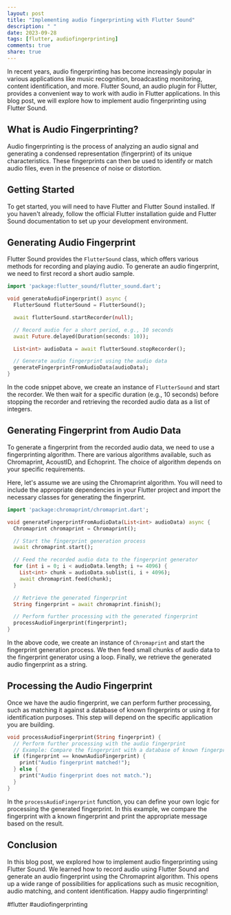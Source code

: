 ```yaml
---
layout: post
title: "Implementing audio fingerprinting with Flutter Sound"
description: " "
date: 2023-09-28
tags: [flutter, audiofingerprinting]
comments: true
share: true
---
```


In recent years, audio fingerprinting has become increasingly popular in various applications like music recognition, broadcasting monitoring, content identification, and more. Flutter Sound, an audio plugin for Flutter, provides a convenient way to work with audio in Flutter applications. In this blog post, we will explore how to implement audio fingerprinting using Flutter Sound.

## What is Audio Fingerprinting?

Audio fingerprinting is the process of analyzing an audio signal and generating a condensed representation (fingerprint) of its unique characteristics. These fingerprints can then be used to identify or match audio files, even in the presence of noise or distortion.

## Getting Started

To get started, you will need to have Flutter and Flutter Sound installed. If you haven't already, follow the official Flutter installation guide and Flutter Sound documentation to set up your development environment.

## Generating Audio Fingerprint

Flutter Sound provides the `FlutterSound` class, which offers various methods for recording and playing audio. To generate an audio fingerprint, we need to first record a short audio sample.

```dart
import 'package:flutter_sound/flutter_sound.dart';

void generateAudioFingerprint() async {
  FlutterSound flutterSound = FlutterSound();

  await flutterSound.startRecorder(null);

  // Record audio for a short period, e.g., 10 seconds
  await Future.delayed(Duration(seconds: 10));

  List<int> audioData = await flutterSound.stopRecorder();

  // Generate audio fingerprint using the audio data
  generateFingerprintFromAudioData(audioData);
}
```

In the code snippet above, we create an instance of `FlutterSound` and start the recorder. We then wait for a specific duration (e.g., 10 seconds) before stopping the recorder and retrieving the recorded audio data as a list of integers.

## Generating Fingerprint from Audio Data

To generate a fingerprint from the recorded audio data, we need to use a fingerprinting algorithm. There are various algorithms available, such as Chromaprint, AcoustID, and Echoprint. The choice of algorithm depends on your specific requirements.

Here, let's assume we are using the Chromaprint algorithm. You will need to include the appropriate dependencies in your Flutter project and import the necessary classes for generating the fingerprint.

```dart
import 'package:chromaprint/chromaprint.dart';

void generateFingerprintFromAudioData(List<int> audioData) async {
  Chromaprint chromaprint = Chromaprint();

  // Start the fingerprint generation process
  await chromaprint.start();

  // Feed the recorded audio data to the fingerprint generator
  for (int i = 0; i < audioData.length; i += 4096) {
    List<int> chunk = audioData.sublist(i, i + 4096);
    await chromaprint.feed(chunk);
  }

  // Retrieve the generated fingerprint
  String fingerprint = await chromaprint.finish();

  // Perform further processing with the generated fingerprint
  processAudioFingerprint(fingerprint);
}
```

In the above code, we create an instance of `Chromaprint` and start the fingerprint generation process. We then feed small chunks of audio data to the fingerprint generator using a loop. Finally, we retrieve the generated audio fingerprint as a string.

## Processing the Audio Fingerprint

Once we have the audio fingerprint, we can perform further processing, such as matching it against a database of known fingerprints or using it for identification purposes. This step will depend on the specific application you are building.

```dart
void processAudioFingerprint(String fingerprint) {
  // Perform further processing with the audio fingerprint
  // Example: Compare the fingerprint with a database of known fingerprints
  if (fingerprint == knownAudioFingerprint) {
    print("Audio fingerprint matched!");
  } else {
    print("Audio fingerprint does not match.");
  }
}
```

In the `processAudioFingerprint` function, you can define your own logic for processing the generated fingerprint. In this example, we compare the fingerprint with a known fingerprint and print the appropriate message based on the result.

## Conclusion

In this blog post, we explored how to implement audio fingerprinting using Flutter Sound. We learned how to record audio using Flutter Sound and generate an audio fingerprint using the Chromaprint algorithm. This opens up a wide range of possibilities for applications such as music recognition, audio matching, and content identification. Happy audio fingerprinting! 

#flutter #audiofingerprinting